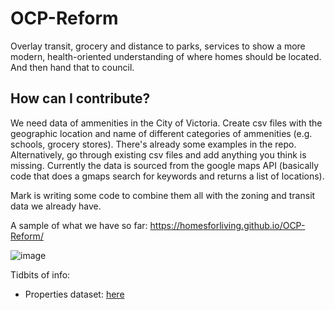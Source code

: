 # OCP-Reform
Overlay transit, grocery and distance to parks, services to show a more modern, health-oriented understanding of where homes should be located. And then hand that to council.

## How can I contribute?
We need data of ammenities in the City of Victoria. Create csv files with the geographic location and name of different categories of ammenities (e.g. schools, grocery stores). There's already some examples in the repo. Alternatively, go through existing csv files and add anything you think is missing. Currently the data is sourced from the google maps API (basically code that does a gmaps search for keywords and returns a list of locations).

Mark is writing some code to combine them all with the zoning and transit data we already have.

A sample of what we have so far: https://homesforliving.github.io/OCP-Reform/

![image](https://user-images.githubusercontent.com/36494032/233565452-6071d5dc-d47c-4591-bcf5-443b80ed543f.png)

Tidbits of info:
- Properties dataset: [here](https://hub.arcgis.com/datasets/SIPP::crd-properties/explore?layer=3&location=48.440229%2C-123.278142%2C13.00)